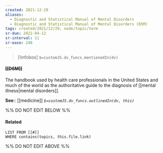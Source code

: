 ```yaml
---
created: 2021-12-29 
aliases:
  - Diagnostic and Statistical Manual of Mental Disorders
  - Diagnostic and Statistical Manual of Mental Disorders (DSM)
tags: created/2021/12/29, node/topic/term
sr-due: 2022-04-12
sr-interval: 11
sr-ease: 248
---
```

> [!infobox]
`$=customJS.dv_funcs.mentionedIn(dv)`

#### <s class="topic-title">[[DSM]]</s>

The handbook used by health care professionals in the United States and much of the world as the authoritative guide to the diagnosis of [[mental illness|mental disorders]].

**See**:: [[medicine]]
*`$=customJS.dv_funcs.outlinedIn(dv, this)`*

%% DO NOT EDIT BELOW %%

#### Related 

```dataview
LIST FROM [[#]]
WHERE contains(topics, this.file.link)
```
%% DO NOT EDIT ABOVE %%
